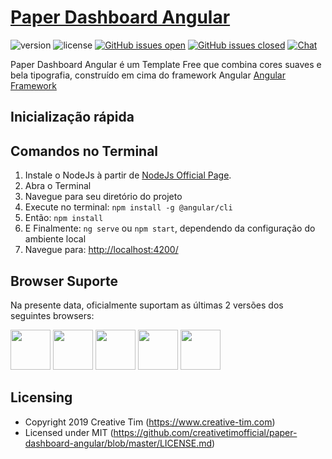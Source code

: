# [Paper Dashboard Angular](https://www.creative-tim.com/product/paper-dashboard-angular)
![version](https://img.shields.io/badge/version-2.4.0-blue.svg) ![license](https://img.shields.io/badge/license-MIT-blue.svg) [![GitHub issues open](https://img.shields.io/github/issues/creativetimofficial/paper-dashboard-angular.svg?maxAge=2592000)]() [![GitHub issues closed](https://img.shields.io/github/issues-closed-raw/creativetimofficial/paper-dashboard-angular.svg?maxAge=2592000)]()  [![Chat](https://img.shields.io/badge/chat-on%20discord-7289da.svg)]()

Paper Dashboard Angular é um Template Free que combina cores suaves e bela tipografia, construído em cima do framework Angular [Angular Framework](https://angular.io/) 

## Inicialização rápida

## Comandos no Terminal

1. Instale o NodeJs à partir de [NodeJs Official Page](https://nodejs.org/en).
2. Abra o Terminal
3. Navegue para seu diretório do projeto
4. Execute no terminal: `npm install -g @angular/cli`
5. Então: `npm install`
6. E Finalmente: `ng serve` ou `npm start`, dependendo da configuração do ambiente local
7. Navegue para: [http://localhost:4200/](http://localhost:4200/)

## Browser Suporte

Na presente data, oficialmente suportam as últimas 2 versões dos seguintes browsers:

<img src="https://s3.amazonaws.com/creativetim_bucket/github/browser/chrome.png" width="64" height="64"> <img src="https://s3.amazonaws.com/creativetim_bucket/github/browser/firefox.png" width="64" height="64"> <img src="https://s3.amazonaws.com/creativetim_bucket/github/browser/edge.png" width="64" height="64"> <img src="https://s3.amazonaws.com/creativetim_bucket/github/browser/safari.png" width="64" height="64"> <img src="https://s3.amazonaws.com/creativetim_bucket/github/browser/opera.png" width="64" height="64">


## Licensing

- Copyright 2019 Creative Tim (https://www.creative-tim.com)
- Licensed under MIT (https://github.com/creativetimofficial/paper-dashboard-angular/blob/master/LICENSE.md)
